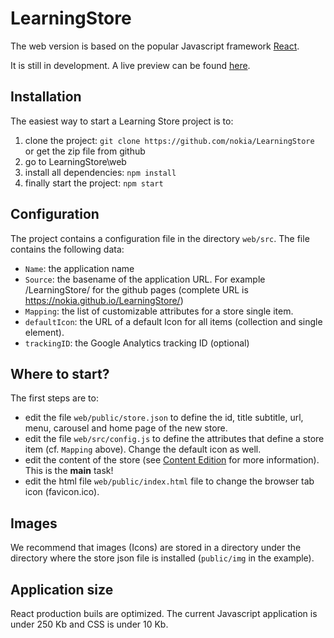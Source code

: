 # LearningStore

The web version is based on the popular Javascript framework [React](https://facebook.github.io/react/ "React").

It is still in development. A live preview can be found [here](https://nokia.github.io/LearningStore/).

## Installation
The easiest way to start a Learning Store project is to:
1. clone the project: `git clone https://github.com/nokia/LearningStore` or get the zip file from github
2. go to LearningStore\web
3. install all dependencies: `npm install`
4. finally start the project: `npm start`

## Configuration
The project contains a configuration file in the directory `web/src`.
The file contains the following data:
* `Name`: the application name  
* `Source`: the basename of the application URL. For example /LearningStore/ for the github pages (complete URL is https://nokia.github.io/LearningStore/)
* `Mapping`: the list of customizable attributes for a store single item.
* `defaultIcon`: the URL of a default Icon for all items (collection and single element).
* `trackingID`: the Google Analytics tracking ID (optional)

## Where to start?
The first steps are to:
* edit the file `web/public/store.json` to define the id, title subtitle, url, menu, carousel and home page of the new store.
* edit the file `web/src/config.js` to define the attributes that define a store item (cf. `Mapping` above). Change the default icon as well. 
* edit the content of the store (see [Content Edition]("EDITION.md") for more information). This is the **main** task!
* edit the html file `web/public/index.html` file to change the browser tab icon (favicon.ico).

## Images
We recommend that images (Icons) are stored in a directory under the directory where the store json file is installed (`public/img` in the example).

## Application size
React production buils are optimized. The current Javascript application is under 250 Kb and CSS is under 10 Kb.